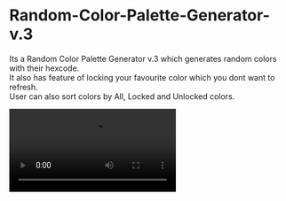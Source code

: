 # Random-Color-Palette-Generator-v.3
Its a Random Color Palette Generator v.3 which generates random colors with their hexcode.<br>
It also has feature of locking your favourite color which you dont want to refresh.<br>
User can also sort colors by All, Locked and Unlocked colors.<br>


![alt text](https://github.com/mohitrathod7/Random-Color-Palette-Generator-v3/blob/main/preview.mp4?raw=true)
